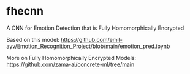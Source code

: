 # fhecnn
A CNN for Emotion Detection that is Fully Homomorphically Encrypted


Based on this model: https://github.com/emil-ayv/Emotion_Recognition_Project/blob/main/emotion_pred.ipynb

More on Fully Homomorphically Encrypted Models: https://github.com/zama-ai/concrete-ml/tree/main
